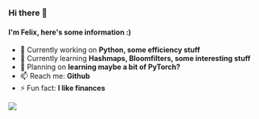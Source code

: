 ### Hi there 👋

#### I'm Felix, here's some information :)

- 🔭 Currently working on **Python, some efficiency stuff**
- 🌱 Currently learning **Hashmaps, Bloomfilters, some interesting stuff**
- 🧭 Planning on **learning maybe a bit of PyTorch?**
- 📫 Reach me: **Github**
- ⚡ Fun fact: **I like finances**


<!-- Thanks that I could steal this off of someones github :) -->
<a href="#">
  <img align="center" src="https://github-readme-stats.vercel.app/api/top-langs/?username=FelixCodesTech&layout=compact&theme=light&hide=css,scss,jupyter%20notebook,beef" />
</a>


<!--
**FelixCodesTech/FelixCodesTech** is a ✨ _special_ ✨ repository because its `README.md` (this file) appears on your GitHub profile.

Here are some ideas to get you started:

- 🔭 I’m currently working on ...
- 🌱 I’m currently learning ...
- 👯 I’m looking to collaborate on ...
- 🤔 I’m looking for help with ...
- 💬 Ask me about ...
- 📫 How to reach me: ...
- 😄 Pronouns: ...
- ⚡ Fun fact: ...
-->
